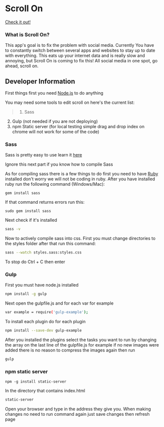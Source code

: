 # Scroll On
[Check it out!](http://scrllon.com)

### What is Scroll On?
This app's goal is to fix the problem with social media. Currently You have to constantly switch between several
apps and websites to stay up to date with everything. This eats up your internet data and is really slow and 
annoying, but Scroll On is coming to fix this! All social media in one spot, go ahead, scroll on.

## Developer Information
First things first you need [Node.js](https://nodejs.org/en/) to do anything

You may need some tools to edit scroll on here's the current list:
>1. Sass
2. Gulp (not needed if you are not deploying)
3. npm Static server (for local testing simple drag and drop index on chrome will not work for some of the code)

### Sass
Sass is pretty easy to use learn it [here](http://sass-lang.com)

Ignore this next part if you know how to compile Sass


As for compiling sass there is a few things to do first you need to have 
[Ruby](https://www.ruby-lang.org/en/downloads/) installed don't worry we will not be coding in ruby. After you have
installed ruby run the following command (Windows/Mac):
        
    gem install sass
If that command returns errors run this:
        
    sudo gem install sass
Next check if it's installed
```sh
sass -v
```
Now to actively compile sass into css. First you must change directories to the styles folder after that run
this command:
```sh
sass --watch styles.sass:styles.css
```
To stop do Ctrl + C then enter

### Gulp
First you must have node.js installed
```sh
npm install -g gulp
 ```   
Next open the gulpfile.js and for each var for example
```sh
var example = require('gulp-example');
```
To install each plugin do for each plugin
```sh
npm install --save-dev gulp-example
```
After you installed the plugins select the tasks you want to run by changing the array on the last line of the 
gulpfile.js for example if no new images were added there is no reason to compress the images again then run
```sh
gulp
```    
### npm static server
    npm -g install static-server
In the directory that contains index.html
```sh
static-server
```
Open your browser and type in the address they give you. When making changes no need to run command again just
save changes then refresh page


        
 
